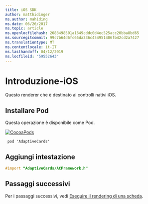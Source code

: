 ```yaml
---
title: iOS SDK
author: matthidinger
ms.author: mahiding
ms.date: 06/26/2017
ms.topic: article
ms.openlocfilehash: 2683498501a1649cddc0d4ec525acc20bba8bd65
ms.sourcegitcommit: 99c7b64d6fc66da336c454951406fb42cd2a7427
ms.translationtype: MT
ms.contentlocale: it-IT
ms.lasthandoff: 04/12/2019
ms.locfileid: "59552643"
---
```

# <a name="getting-started---ios"></a>Introduzione-iOS

Questo renderer che è destinato ai controlli nativi iOS.

## <a name="install-pod"></a>Installare Pod

Questa operazione è disponibile come Pod.

[![CocoaPods](https://img.shields.io/cocoapods/v/AdaptiveCards.svg)](https://cocoapods.org/pods/AdaptiveCards)

```console
 pod 'AdaptiveCards'
```

## <a name="add-header"></a>Aggiungi intestazione

```objective-c
#import "AdaptiveCards/ACFramework.h"
```

## <a name="next-steps"></a>Passaggi successivi

Per i passaggi successivi, vedi [Eseguire il rendering di una scheda](render-a-card.md).